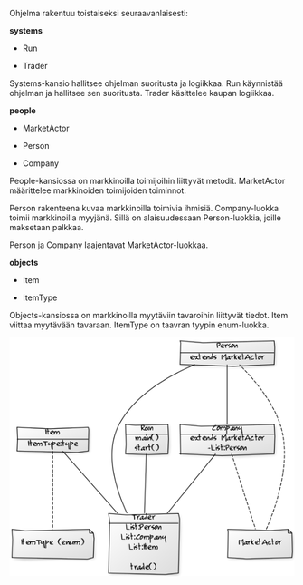 
Ohjelma rakentuu toistaiseksi seuraavanlaisesti:

__systems__

- Run

- Trader

Systems-kansio hallitsee ohjelman suoritusta ja logiikkaa. Run käynnistää ohjelman ja hallitsee sen suoritusta. Trader käsittelee kaupan logiikkaa.

__people__

- MarketActor

- Person

- Company

People-kansiossa on markkinoilla toimijoihin liittyvät metodit. MarketActor määrittelee markkinoiden toimijoiden toiminnot. 

Person rakenteena kuvaa markkinoilla toimivia ihmisiä. Company-luokka toimii markkinoilla myyjänä. Sillä on alaisuudessaan Person-luokkia, joille maksetaan palkkaa. 

Person ja Company laajentavat MarketActor-luokkaa.

__objects__

- Item

- ItemType

Objects-kansiossa on markkinoilla myytäviin tavaroihin liittyvät tiedot. Item viittaa myytävään tavaraan. ItemType on taavran tyypin enum-luokka.

![](rakenne.png)


